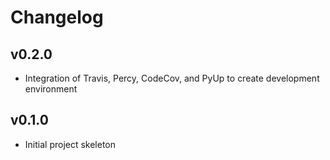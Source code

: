 Changelog
=========

v0.2.0
------

- Integration of Travis, Percy, CodeCov, and PyUp to create development environment

v0.1.0
------

- Initial project skeleton
